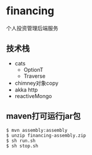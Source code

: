 # financing
个人投资管理后端服务

## 技术栈
- cats
   - OptionT
   - Traverse
- chimney对象copy
- akka http
- reactiveMongo

## maven打可运行jar包
```
$ mvn assembly:assembly
$ unzip financing-assembly.zip
$ sh run.sh
$ sh stop.sh
```